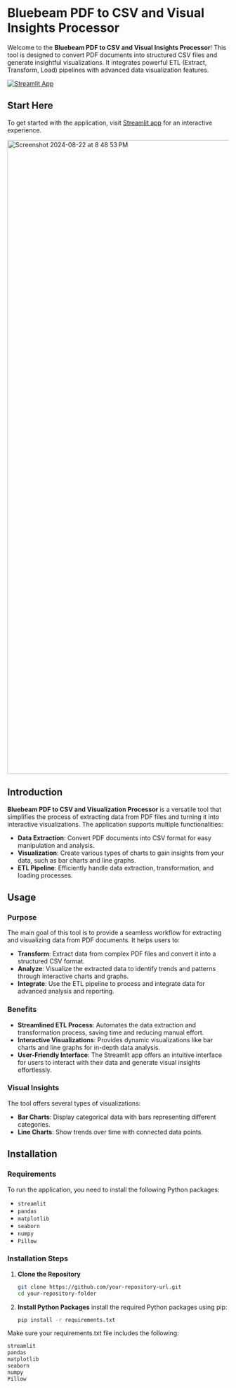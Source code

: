 # Bluebeam PDF to CSV and Visual Insights Processor

Welcome to the **Bluebeam PDF to CSV and Visual Insights Processor**! This tool is designed to convert PDF documents into structured CSV files and generate insightful visualizations. It integrates powerful ETL (Extract, Transform, Load) pipelines with advanced data visualization features.

[![Streamlit App](https://static.streamlit.io/badges/streamlit_badge_black_white.svg)](https://bluebeam-extraction-and-visualization-a4szjzjyq8qchnzqrtpxv2.streamlit.app/)


## Start Here

To get started with the application, visit [Streamlit app](https://bluebeam-extraction-and-visualization-a4szjzjyq8qchnzqrtpxv2.streamlit.app/) for an interactive experience.

<img width="1440" alt="Screenshot 2024-08-22 at 8 48 53 PM" src="https://github.com/user-attachments/assets/151bd2b1-3c5f-46b9-a491-544fd09a1312"> <!-- Replace with your actual image -->

## Introduction

**Bluebeam PDF to CSV and Visualization Processor** is a versatile tool that simplifies the process of extracting data from PDF files and turning it into interactive visualizations. The application supports multiple functionalities:

- **Data Extraction**: Convert PDF documents into CSV format for easy manipulation and analysis.
- **Visualization**: Create various types of charts to gain insights from your data, such as bar charts and line graphs.
- **ETL Pipeline**: Efficiently handle data extraction, transformation, and loading processes.

## Usage

### Purpose

The main goal of this tool is to provide a seamless workflow for extracting and visualizing data from PDF documents. It helps users to:

- **Transform**: Extract data from complex PDF files and convert it into a structured CSV format.
- **Analyze**: Visualize the extracted data to identify trends and patterns through interactive charts and graphs.
- **Integrate**: Use the ETL pipeline to process and integrate data for advanced analysis and reporting.

### Benefits

- **Streamlined ETL Process**: Automates the data extraction and transformation process, saving time and reducing manual effort.
- **Interactive Visualizations**: Provides dynamic visualizations like bar charts and line graphs for in-depth data analysis.
- **User-Friendly Interface**: The Streamlit app offers an intuitive interface for users to interact with their data and generate visual insights effortlessly.

### Visual Insights

The tool offers several types of visualizations:

- **Bar Charts**: Display categorical data with bars representing different categories.
- **Line Charts**: Show trends over time with connected data points.

## Installation

### Requirements

To run the application, you need to install the following Python packages:

- `streamlit`
- `pandas`
- `matplotlib`
- `seaborn`
- `numpy`
- `Pillow`

### Installation Steps

1. **Clone the Repository**

   ```bash
   git clone https://github.com/your-repository-url.git
   cd your-repository-folder
2. **Install Python Packages**
  install the required Python packages using pip:
   ```bash
   pip install -r requirements.txt
Make sure your requirements.txt file includes the following:
   ```bash
streamlit
pandas
matplotlib
seaborn
numpy
Pillow
  

